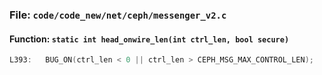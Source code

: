 ### File: `code/code_new/net/ceph/messenger_v2.c`

#### Function: `static int head_onwire_len(int ctrl_len, bool secure)`

```c
L393: 	BUG_ON(ctrl_len < 0 || ctrl_len > CEPH_MSG_MAX_CONTROL_LEN);
```

